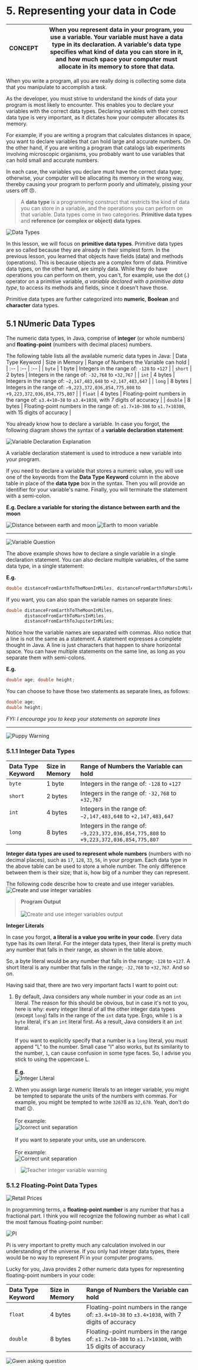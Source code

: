 # 5. Representing your data in Code

| CONCEPT | When you represent data in your program, you use a variable. Your variable must have a data type in its declaration. A variable's data type specifies what kind of data you can store in it, and how much space your computer must allocate in its memory to store that data. |
| :--: | :--: |

When you write a program, all you are really doing is collecting some data that you manipulate to accomplish a task. 

As the developer, you must strive to understand the kinds of data your program is most likely to encounter. This enables you to declare your variables with the correct data types. Declaring variables with their correct data type is very important, as it dictates how your computer allocates its memory. 

For example, if you are writing a program that calculates distances in space, you want to declare variables that can hold large and accurate numbers. On the other hand, if you are writing a program that catalogs lab experiments involving microscopic organisms, you probably want to use variables that can hold small and accurate numbers. 

In each case, the variables you declare must have the correct data type; otherwise, your computer will be allocating its memory in the wrong way, thereby causing your program to perform poorly and ultimately, pissing your users off 😠.

> A **data type** is a programming construct that restricts the kind of data you can store in a variable, and the operations you can perform on that variable. Data types come in two categories. **Primitive data types** and **reference (or complex or object) data types**.

![Data Types](media/data-types.png)

In this lesson, we will focus on **primitive data types**. Primitive data types are so called because they are already in their simplest form. In the previous lesson, you learned that objects have fields (data) and methods (operations). This is because objects are a complex form of data. Primitive data types, on the other hand, are simply data. While they do have operations you can perform on them, you can't, for example, use the dot (.) operator on a primitive variable, _a variable declared with a primitive data type_, to access its methods and fields, since it doesn't have those.

Primitive data types are further categorized into **numeric**, **Boolean** and **character** data types.

## 5.1 NUmeric Data Types

The numeric data types, in Java, comprise of **integer** (or whole numbers) and **floating-point** (numbers with decimal places) numbers.

The following table lists all the available numeric data types in Java:
| Data Type Keyword | Size in Memory | Range of Numbers the Variable can hold |
| :-- | :-- | :-- |
| `byte` | 1 byte |	Integers in the range of: `-128` to `+127` |
| `short` |	2 bytes	| Integers in the range of: `-32,768` to `+32,767` |
| `int` | 4 bytes |	Integers in the range of: `−2,147,483,648` to `+2,147,483,647` |
| `long` | 8 bytes | Integers in the range of: `−9,223,372,036,854,775,808` to `+9,223,372,036,854,775,807` |
| `float` | 4 bytes |	Floating-point numbers in the range of: `±3.4×10−38` to `±3.4×1038`, with 7 digits of accuracy |
| `double` | 8 bytes | Floating-point numbers in the range of: `±1.7×10−308` to `±1.7×10308`, with 15 digits of accuracy |

You already know how to declare a variable. In case you forgot, the following diagram shows the syntax of a **variable declaration statement**:

![Variable Declaration Explanation](media/declaration-explanation.png)

A variable declaration statement is used to introduce a new variable into your program.

If you need to declare a variable that stores a numeric value, you will use one of the keywords from the **Data Type Keyword** column in the above table in place of the **data type** box in the syntax. Then you will provide an identifier for your variable's name. Finally, you will terminate the statement with a semi-colon.

**E.g. Declare a variable for storing the distance between earth and the moon**

![Distance between earth and moon](media/earth-moon.jpg)
![Earth to moon variable](media/earth-to-moon-variable.png)

-----------------
![Variable Question](media/variable-question.png)

The above example shows how to declare a single variable in a single declaration statement. You can also declare multiple variables, of the same data type, in a single statement:

**E.g.**
```java
double distanceFromEarthToTheMoonInMiles, distanceFromEarthToMarsInMiles, distanceFromEarthToJupiterInMiles;
```

If you want, you can also span the variable names on separate lines:
```java
double distanceFromEarthToTheMoonInMiles, 
       distanceFromEarthToMarsInMiles, 
       distanceFromEarthToJupiterInMiles;
```

Notice how the variable names are separated with commas. Also notice that a line is not the same as a statement. A statement expresses a complete thought in Java. A line is just characters that happen to share horizontal space. You can have multiple statements on the same line, as long as you separate them with semi-colons.

**E.g.**
```java
double age; double height;
```

You can choose to have those two statements as separate lines, as follows:
```java
double age; 
double height;
```

_FYI: I encourage you to keep your statements on separate lines_

------

![Puppy Warning](media/puppy-warning.png)

### 5.1.1 Integer Data Types

| Data Type Keyword | Size in Memory | Range of Numbers the Variable can hold |
| :-- | :-- | :-- |
| `byte` | 1 byte |	Integers in the range of: `-128` to `+127` |
| `short` |	2 bytes	| Integers in the range of: `-32,768` to `+32,767` |
| `int` | 4 bytes |	Integers in the range of: `−2,147,483,648` to `+2,147,483,647` |
| `long` | 8 bytes | Integers in the range of: `−9,223,372,036,854,775,808` to `+9,223,372,036,854,775,807` |

**Integer data types are used to represent whole numbers** (numbers with no decimal places), such as `17`, `128`, `33`, `56`, in your program. Each data type in the above table can be used to store a whole number. The only difference between them is their size; that is, how big of a number they can represent.

The following code describe how to create and use integer variables.
![Create and use integer variables](media/create-and-use-integer-variables.png)

> **Program Output**<br><br>![Create and use integer variables output](media/create-and-use-integer-variables-output.png)

**Integer Literals**

In case you forgot, **a literal is a value you write in your code**. Every data type has its own literal. For the integer data types, their literal is pretty much any number that falls in their range, as shown in the table above.

So, a byte literal would be any number that falls in the range; `-128` to `+127`. A short literal is any number that falls in the range; `-32,768` to `+32,767`. And so on.

Having said that, there are two very important facts I want to point out:

1. By default, Java considers any whole number in your code as an `int` literal. The reason for this should be obvious, but in case it's not to you, here is why: every integer literal of all the other integer data types (except `long`) falls in the range of the `int` data type. Ergo, while `1` is a `byte` literal, it's an `int` literal first. As a result, Java considers it an `int` literal.<br><br>If you want to explicitly specify that a number is a `long` literal, you must append "L" to the number. Small case "l" also works, but its similarity to the number, `1`, can cause confusion in some type faces. So, I advise you stick to using the uppercase L.<br><br>**E.g.**<br>![Integer Literal](media/integer-literals.png)

2. When you assign large numeric literals to an integer variable, you might be tempted to separate the units of the numbers with commas. For example, you might be tempted to write `3267`8 as `32,678`. Yeah, don't do that! 😕. <br><br>For example:<br>![Icorrect unit separation](media/units-incorrect.png)<br><br>If you want to separate your units, use an underscore.<br><br>For example:<br>![Correct unit separation](media/units-correct.png)

> ![Teacher integer variable warning](media/teacher-integer-variable-warning.png)

### 5.1.2 Floating-Point Data Types

![Retail Prices](media/retail-prices.png)

In programming terms, a **floating-point number** is any number that has a fractional part. I think you will recognize the following number as what I call the most famous floating-point number:

![PI](media/pi-image.png)

Pi is very important to pretty much any calculation involved in our understanding of the universe. If you only had integer data types, there would be no way to represent Pi in your computer programs. 

Lucky for you, Java provides 2 other numeric data types for representing floating-point numbers in your code:

| Data Type Keyword | Size in Memory | Range of Numbers the Variable can hold |
| :-- | :-- | :-- |
| `float` | 4 bytes |	Floating-point numbers in the range of: `±3.4×10−38` to `±3.4×1038`, with 7 digits of accuracy |
| `double` | 8 bytes | Floating-point numbers in the range of: `±1.7×10−308` to `±1.7×10308`, with 15 digits of accuracy |

![Gwen asking question](media/gwen-question.png)